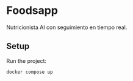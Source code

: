 # Foodsapp

Nutricionista AI con seguimiento en tiempo real.

## Setup

Run the project:
```bash
docker compose up
```
